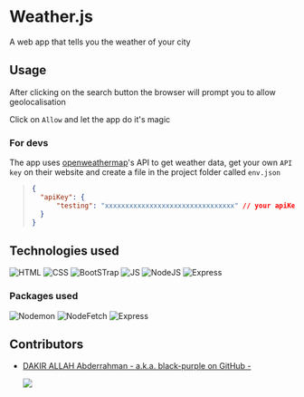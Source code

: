 # Weather.js 

A web app that tells you the weather of your city

## Usage

After clicking on the search button the browser will prompt you to allow geolocalisation

Click on ```Allow``` and let the app do it's magic

### For devs

The app uses [openweathermap](https://openweathermap.org)'s API to get weather data, get your own ```API key``` on their website and create a file in the project folder called `env.json`
>```json
> {
>   "apiKey": {
>       "testing": "xxxxxxxxxxxxxxxxxxxxxxxxxxxxxxxx" // your apiKey here
>   }
> }
>```
## Technologies used

![HTML](https://img.shields.io/static/v1?label=%20&message=HTML&color=%23E34F26&labelColor=%23ff000000&logo=html5)
![CSS](https://img.shields.io/static/v1?label=%20&message=CSS&color=%231572B6&labelColor=%23ff000000&logo=Css3&logoColor=%231572B6)
![BootSTrap](https://img.shields.io/static/v1?label=%20&message=BootStrap&color=%237952B3&labelColor=%23ff000000&logo=BootStrap)
![JS](https://img.shields.io/static/v1?label=%20&message=JavaScript&color=%23F7DF1E&labelColor=%23ff000000&logo=javascript)
![NodeJS](https://img.shields.io/static/v1?label=%20&message=NodeJS&color=%23339933&labelColor=%23ff000000&logo=node.js)
![Express](https://img.shields.io/static/v1?label=%20&message=ExpressJS&color=%23000000&labelColor=%23ff000000&logo=express)

### Packages used
![Nodemon](https://img.shields.io/static/v1?label=%20&message=nodemon&color=%2376D04B&labelColor=%23ff000000&logo=nodemon)
![NodeFetch](https://img.shields.io/static/v1?label=%20&message=node-fetch&color=%23CB3837&labelColor=%23ff000000&logo=npm)
![Express](https://img.shields.io/static/v1?label=%20&message=express&color=%23000000&labelColor=%23ff000000&logo=express)
## Contributors
* [DAKIR ALLAH Abderrahman - a.k.a. black-purple on GitHub -](https://github.com/black-purple)
  
  ![](https://img.shields.io/badge/current%20position-student%2Fdev-purple)